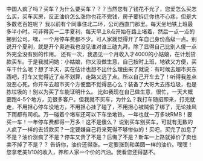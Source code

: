 中国人疯了吗？买车？为什么要买车？？？当然您有了钱花不光了，您爱怎么买怎么买，买车买房，反正油价怎么涨你也花不完钱，房子要拆迁你也不心疼。但是大多数老百姓呢？
我以前有个同事住北二环，公司西直门那里。每天坐地铁上班最多半小时。可非得买一二手夏利，每天早上8点开始在路上堵着，然后一点一点的挪到公司。嘿，一个月停车费都不少。可人家就觉得开了车自己身份高级一点。别说开个夏利，就是开个奥迪我也没见谁对谁三磕九拜。除了显得自己比别人傻一点外完全没有别的作用。
还有一次，我遇见一个月收入才4000的小姑娘，在计划贷款买车。于是我就问她：小姑娘，你又没做生意，自己按时上班，地铁又方便，买车干什么呢？想了半天，实在估计也想不出什么理由来了就说：有时候去超市买东西吧，打车又觉得近了点不划算，走路又远了点。所以自己开车去了！听得我差点没恶心死。你开车去超市买个方便面不觉得恶心么？装备了大哥大去拣垃圾，也是拣垃圾的！别以为买了车能证明什么。
比如我现在自己做生意，很忙，一天大概要跑4-5个地方，见很多客户。但我就不买车，为什么？我打车随招即来，打完就走，不用担心停车没地方，不用担心挂了碰了，不用担心被贼偷了绑了，无论挂风下雨都有司机。万一碰着个堵车还可以下车坐地铁。一年也就一万多块RMB！要买一车！一年停车费都得一万多！这不是傻么？
说别买车别买车，可就有无数的人疯了一样的去贷款买？一定要嫌自己将来死得不够惨似的！买吧，买完了加息了不是？油价涨疯了不是？停车又贵了不是？后悔了不是？新车一上路就掉价了卖也卖不掉了不是？？
告诉你，油价还得涨。一定要涨到和美圆一样的油价。嘿嘿！您拿老美1/10的收入，养和人家一个价的汽油。我看您还得瑟不。